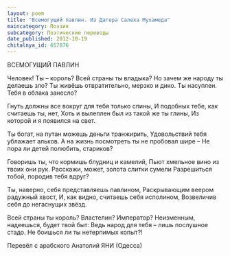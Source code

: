 ```yaml
---
layout: poem
title: "Всемогущий павлин. Из Дагера Салеха Мухамеда"
maincategory: Поэзия
subcategory: Поэтические переводы
date_published: 2012-10-19
chitalnya_id: 657876
---
```




ВСЕМОГУЩИЙ ПАВЛИН

Человек! Ты – король? Всей страны ты владыка?
Но зачем же народу ты делаешь зло?
Ты живёшь отвратительно, мерзко и дико.
Ты насуплен. Тебя в облака занесло?

Гнуть должны все вокруг для тебя только спины,
И подобных тебе, как считаешь ты, нет,
Хоть и вылеплен был из такой же ты глины,
Из которой и я появился на свет.

Ты богат, на путан можешь деньги транжирить,
Удовольствий тебя ублажает альков.
А на жизнь посмотреть ты не пробовал шире – 
Не пора ли детей полюбить, стариков?

Говоришь ты, что кормишь блудниц и камелий,
Пьют хмельное вино из твоих они рук.
Расскажи, может, золота слитки сумели
Разрешиться тобой, породив тебя вдруг?

Ты, наверно, себя представляешь павлином,
Раскрывающим веером радужный хвост,
И, как видно, считаешь себя исполином,
Возвеличив себя до негаснущих звёзд.

Всей страны ты король? Властелин? Император?
Неизменным, надеешься, будет твой быт:
Ведь народ для тебя – лишь послушное стадо.
Не боишься ли ты нетерпимых копыт?!

Перевёл с арабского Анатолий ЯНИ (Одесса)






